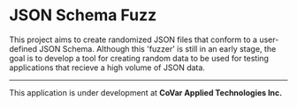 # JSON Schema Fuzz

This project aims to create randomized JSON files that conform to a 
user-defined JSON Schema. Although this 'fuzzer' is still in an early stage, 
the goal is to develop a tool for creating random data to be used for testing 
applications that recieve a high volume of JSON data.

---

This application is under development at **CoVar Applied Technologies Inc.**